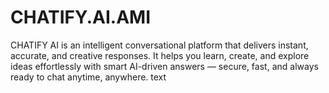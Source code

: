 # CHATIFY.AI.AMI
CHATIFY AI is an intelligent conversational platform that delivers instant, accurate, and creative responses. It helps you learn, create, and explore ideas effortlessly with smart AI-driven answers — secure, fast, and always ready to chat anytime, anywhere.
text

